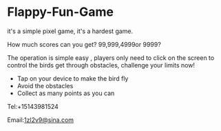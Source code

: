 # Flappy-Fun-Game

it's a simple pixel game, it's a hardest game.

How much scores can you get? 99,999,4999or 9999?

The operation is simple easy , players only need to click on the screen to control the birds get through obstacles, challenge your limits now!

- Tap on your device to make the bird fly
- Avoid the obstacles
- Collect as many points as you can

Tel:+15143981524

Email:1zl2v9@sina.com
